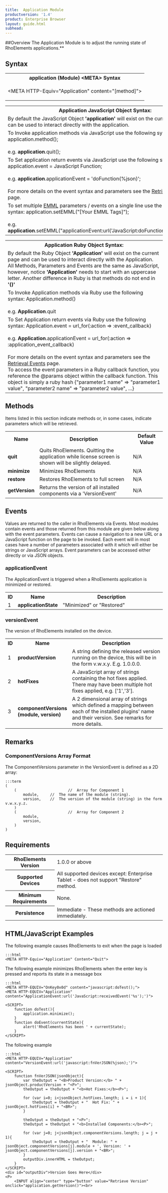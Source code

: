 ```yaml
---
title:  Application Module
productversion: '1.4'
product: Enterprise Browser
layout: guide.html
subhead: 
---
```

##Overview
The Application Module is to adjust the running state of RhoElements applications.**

## Syntax

<table class="re-table">
	<tr>
		<th class="tableHeading">application (Module) &lt;META&gt; Syntax</th>
	</tr>
	<tr>
		<td class="clsSyntaxCells clsOddRow"><p>&lt;META HTTP-Equiv="Application" content="[method]"&gt;</p></td>
	</tr>
</table>

<table class="re-table">
	<tr>
		<th class="tableHeading">Application JavaScript Object Syntax:</th>
	</tr>
	<tr>
		<td class="clsSyntaxCells clsOddRow">
			By default the JavaScript Object <b>'application'</b> will exist on the current page and can be used to interact directly with the application.
		</td>
	</tr>
	<tr>
		<td class="clsSyntaxCells clsEvenRow">
			To Invoke application methods via JavaScript use the following syntax: application.method();
			<br/><br/>
			e.g. <b>application</b>.quit();
		</td>
	</tr>
	<tr>
		<td class="clsSyntaxCells clsOddRow">
			To Set application return events via JavaScript use the following syntax: application.event = JavaScript Function;
			<br/><br/>
			e.g. <b>application</b>.applicationEvent = 'doFunction(%json)';
			<br/><br/>
			For more details on the event syntax and parameters see the <a href="/rhoelements/RetrievalEvents">Retrieval Events</a> page.
		</td>
	</tr>
	<tr>
		<td class="clsSyntaxCells clsEvenRow">
			To set multiple <a href="/rhoelements/EMMLOverview">EMML</a> parameters / events on a single line use the following syntax: application.setEMML("[Your EMML Tags]");
			<br/><br/>
			e.g. <b>application</b>.setEMML("applicationEvent:url('JavaScript:doFunction(%json)');quit");
		</td>
	</tr>
</table>

<table class="re-table">
	<tr>
		<th class="tableHeading">Application Ruby Object Syntax:</th>
	</tr>
	<tr>
		<td class="clsSyntaxCells clsOddRow">
			By default the Ruby Object <b>'Application'</b> will exist on the current page and can be used to interact directly with the Application. All Methods, Parameters and Events are the same as JavaScript, however, notice <b>'Application'</b> needs to start with an uppercase letter. Another difference in Ruby is that methods do not end in <b>'()'</b>
		</td>
	</tr>
	<tr>
		<td class="clsSyntaxCells clsEvenRow">
			To Invoke Application methods via Ruby use the following syntax: Application.method()
			<br/><br/>
			e.g. <b>Application</b>.quit
		</td>
	</tr>
	<tr>
		<td class="clsSyntaxCells clsOddRow">
			To Set Application return events via Ruby use the following syntax: Application.event = url_for(:action =&gt; :event_callback) 
			<br/><br/>
			e.g. <b>Application</b>.applicationEvent = url_for(:action =&gt; :application_event_callback)
			<br/><br/>
			For more details on the event syntax and parameters see the <a href="/rhoelements/RetrievalEvents#params-object">Retrieval Events</a> page.<br/>
			To access the event parameters in a Ruby callback function, you reference the @params object within the callback function. This object is simply a ruby hash {"parameter1 name" =&gt; "parameter1 value", "parameter2 name" =&gt; "parameter2 value", ...}
		</td>
	</tr>
</table>

## Methods
Items listed in this section indicate methods or, in some cases, indicate parameters which will be retrieved.

<table class="re-table"><col width="10%"/><col width="68%"/><col width="22%"/>
	<tr>
		<th class="tableHeading">Name</th>
		<th class="tableHeading">Description</th>
		<th class="tableHeading">Default Value</th>
	</tr>
	<tr>
		<td class="clsSyntaxCells clsOddRow"><b>quit</b></td>
		<td class="clsSyntaxCells clsOddRow">Quits RhoElements. Quitting the application while license screen is shown will be slightly delayed.</td>
		<td class="clsSyntaxCells clsOddRow">N/A</td>
	</tr>
	<tr>
		<td class="clsSyntaxCells clsEvenRow"><b>minimize</b></td>
		<td class="clsSyntaxCells clsEvenRow">Minimizes RhoElements</td>
		<td class="clsSyntaxCells clsEvenRow">N/A</td>
	</tr>
	<tr>
		<td class="clsSyntaxCells clsOddRow"><b>restore</b></td>
		<td class="clsSyntaxCells clsOddRow">Restores RhoElements to full screen</td>
		<td class="clsSyntaxCells clsOddRow">N/A</td>
	</tr>
	<tr>
		<td class="clsSyntaxCells clsEvenRow"><b>getVersion</b></td>
		<td class="clsSyntaxCells clsEvenRow">Returns the version of all installed components via a 'VersionEvent'</td>
		<td class="clsSyntaxCells clsEvenRow">N/A</td>
	</tr>
</table>

## Events
Values are returned to the caller in RhoElements via Events. Most modules contain events and those returned from this module are given below along with the event parameters. Events can cause a navigation to a new URL or a JavaScript function on the page to be invoked. Each event will in most cases have a number of parameters associated with it which will either be strings or JavaScript arrays. Event parameters can be accessed either directly or via JSON objects.

### applicationEvent
The ApplicationEvent is triggered when a RhoElements application is minimized or restored.

<table class="re-table"><col width="3%"/><col width="20%"/><col width="77%"/>
	<tr>
		<th class="tableHeading">ID</th>
		<th class="tableHeading">Name</th>
		<th class="tableHeading">Description</th>
	</tr>
	<tr>
		<td style="text-align:left;" class="clsSyntaxCells clsOddRow">1</td>
		<td style="text-align:left;" class="clsSyntaxCells clsOddRow"><b>applicationState</b></td>
		<td style="text-align:left;" class="clsSyntaxCells clsOddRow">"Minimized" or "Restored"</td>
	</tr>
</table>

### versionEvent
The version of RhoElements installed on the device.

<table class="re-table"><col width="3%"/><col width="20%"/><col width="77%"/>
	<tr>
		<th class="tableHeading">ID</th>
		<th class="tableHeading">Name</th>
		<th class="tableHeading">Description</th>
	</tr>
	<tr>
		<td style="text-align:left;" class="clsSyntaxCells clsOddRow">1</td>
		<td style="text-align:left;" class="clsSyntaxCells clsOddRow"><b>productVersion</b></td>
		<td style="text-align:left;" class="clsSyntaxCells clsOddRow">
			A string defining the released version running on the device, this will be in the form v.w.x.y.  E.g. 1.0.0.0.
		</td>
	</tr>
	<tr>
		<td class="clsSyntaxCells clsEvenRow" style="text-align:left;">2</td>
		<td class="clsSyntaxCells clsEvenRow" style="text-align:left;"><b>hotFixes</b></td>
		<td class="clsSyntaxCells clsEvenRow" style="text-align:left;">
			A JavaScript array of strings containing the hot fixes applied.  There may have been multiple hot fixes applied, e.g. ['1','3'].
		</td>
	</tr>
	<tr>
		<td style="text-align:left;" class="clsSyntaxCells clsOddRow">3</td>
		<td style="text-align:left;" class="clsSyntaxCells clsOddRow"><b>componentVersions (module, version)</b></td>
		<td style="text-align:left;" class="clsSyntaxCells clsOddRow">
			A 2 dimensional array of strings which defined a mapping between each of the installed plugins' name and their version. See remarks for more details.
		</td>
	</tr>
</table>

## Remarks
### ComponentVersions Array Format
The ComponentVersions parameter in the VersionEvent is defined as a 2D array:

	:::term
	(
		(						//  Array for Component 1
			module,		//  The name of the module (string).
			version,	//  The version of the module (string) in the form v.w.x.y.z.
		)
		(						//  Array for Component 2
			module,
			version,
		)
	)

## Requirements

<table class="re-table">
	<tr>
		<th class="tableHeading">RhoElements Version</th>
		<td class="clsSyntaxCell clsEvenRow">1.0.0 or above</td>
	</tr>
	<tr>
		<th class="tableHeading">Supported Devices</th>
		<td class="clsSyntaxCell clsOddRow">All supported devices except: Enterprise Tablet - does not support "Restore" method.</td>
	</tr>
	<tr>
		<th class="tableHeading">Minimum Requirements</th>
		<td class="clsSyntaxCell clsOddRow">None.</td>
	</tr>
	<tr>
		<th class="tableHeading">Persistence</th>
		<td class="clsSyntaxCell clsEvenRow">Immediate - These methods are actioned immediately.</td>
	</tr>
</table>

## HTML/JavaScript Examples
The following example causes RhoElements to exit when the page is loaded

	:::html
	<META HTTP-Equiv="Application" Content="Quit">
	
The following example minimizes RhoElements when the enter key is pressed and reports its state in a message box

	:::html
	<META HTTP-EQUIV="OnKey0x0d" content="javascript:doTest();">
	<META HTTP-EQUIV="Application" content="ApplicationEvent:url('JavaScript:receivedEvent('%s');')">

	<SCRIPT>
		function doTest(){
			application.minimize();
		}
		function doEvent(currentState){
			alert('RhoElements has been ' + currentState);
		}
	</SCRIPT>

The following example

	:::html
	<META HTTP-EQUIV="Application" content="VersionEvent:url('javascript:fnVerJSON(%json);')">

	<SCRIPT>
		function fnVerJSON(jsonObject){
			var theOutput = "<B>Product Version:</b> " + jsonObject.productVersion + "<P>";
			theOutput = theOutput + "<b>Hot Fixes:</b><P>";

			for (var i=0; i<jsonObject.hotFixes.length; i = i + 1){
				theOutput = theOutput + "  Hot Fix: " + jsonObject.hotFixes[i] + "<BR>";
			}

			theOutput = theOutput + "<P>";
			theOutput = theOutput + "<b>Installed Components:</b><P>";
			
			for (var j=0; j<jsonObject.componentVersions.length; j = j + 1){
				theOutput = theOutput + "  Module: " + jsonObject.componentVersions[j].module + ', Version: ' + jsonObject.componentVersions[j].version + "<BR>";
			}
			outputDiv.innerHTML = theOutput;
		}
	</SCRIPT>
	<div id="outputDiv">Version Goes Here</div>
	<P>
		<INPUT align="center" type="button" value="Retrieve Version" onclick="application.getVersion()"><br>
